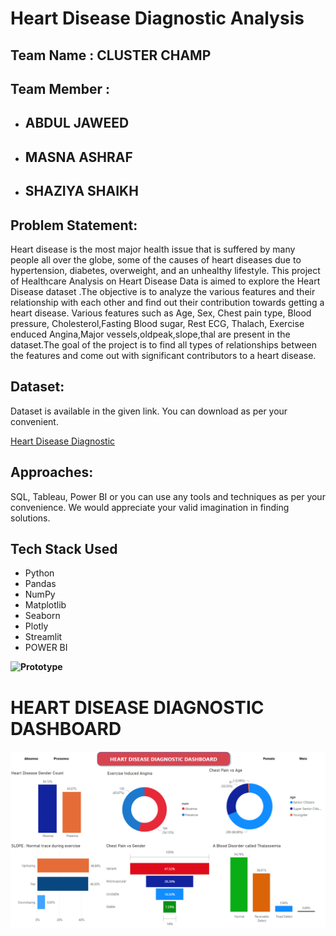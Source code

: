 # Heart Disease Diagnostic Analysis

Team Name : CLUSTER CHAMP
--------------------

Team Member :
-------------

-   ## ABDUL JAWEED

-   ## MASNA ASHRAF

-   ## SHAZIYA SHAIKH

Problem Statement:
------------------

Heart disease is the most major health issue that is suffered by many people all over the globe, some of the causes of heart diseases due to hypertension, diabetes, overweight, and an unhealthy lifestyle. This project of Healthcare Analysis on Heart Disease Data is aimed to explore the Heart Disease dataset .The objective is to analyze the various features and their relationship with each other and find out their contribution towards getting a heart disease. 
Various features such as Age, Sex, Chest pain type, Blood pressure, Cholesterol,Fasting Blood sugar, Rest ECG, Thalach, Exercise enduced Angina,Major vessels,oldpeak,slope,thal are present in the dataset.The goal of the project is to find all types of relationships between the features and come out with significant contributors to a heart disease.

Dataset:
--------

Dataset is available in the given link. You can download as per your convenient.

[Heart Disease Diagnostic](https://www.kaggle.com/datasets/redwankarimsony/heart-disease-data)

Approaches:
-----------

SQL, Tableau, Power BI or you can use any tools and techniques as per your
convenience. We would appreciate your valid imagination in finding solutions.


## Tech Stack Used

- Python
- Pandas
- NumPy
- Matplotlib
- Seaborn
- Plotly
- Streamlit
- POWER BI




**![Prototype](https://abdul-jaweed-heart-disease-diagnostics-prediction-home-whsmbc.streamlit.app/)**

# HEART DISEASE DIAGNOSTIC DASHBOARD

![IMAGE](https://github.com/Abdul-Jaweed/Heart-Disease-Diagnostic-Analysis/blob/main/Images/Heart%20Dashboard.PNG)